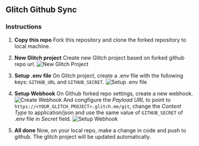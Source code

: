 ## Glitch Github Sync

### Instructions

1. **Copy this repo**
  Fork this repository and clone the forked repository to local machine.

1. **New Glitch project**
  Create new Glitch project based on forked github repo url.
  ![New Glitch Project](https://i.imgur.com/JnvKxkW.png)

1. **Setup .env file**
  On Glitch project, create a .env file with the following keys: `GITHUB_URL` and `GITHUB_SECRET`.
  ![Setup .env file](https://i.imgur.com/FHICVo4.png)

1. **Setup Webhook**
  On Github forked repo settings, create a new webhook.
  ![Create Webhook](https://i.imgur.com/PfS29SZ.png)
  And congfigure the _Payload URL_ to point to `https://<YOUR_GLITCH_PROJECT>.glitch.me/git`, change the _Content Type_ to application/json and use the same value of `GITHUB_SECRET` of .env file in _Secret_ field.
  ![Setup Webhook](https://i.imgur.com/GdWiTvC.png)

1. **All done**
  Now, on your local repo, make a change in code and push to github. The glitch project will be updated automatically.

